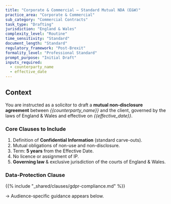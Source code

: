 ```yaml
---
title: "Corporate & Commercial – Standard Mutual NDA (E&W)"
practice_area: "Corporate & Commercial"
sub_category: "Commercial Contracts"
task_type: "Drafting"
jurisdiction: "England & Wales"
complexity_level: "Routine"
time_sensitivity: "Standard"
document_length: "Standard"
regulatory_framework: "Post-Brexit"
formality_level: "Professional Standard"
prompt_purpose: "Initial Draft"
inputs_required:
  - counterparty_name
  - effective_date
---
```


## Context  
You are instructed as a solicitor to draft a **mutual non-disclosure agreement** between *{{counterparty_name}}* and the client, governed by the laws of England & Wales and effective on *{{effective_date}}*.

### Core Clauses to Include
1. Definition of **Confidential Information** (standard carve-outs).  
2. Mutual obligations of non-use and non-disclosure.  
3. Term: **5 years** from the Effective Date.  
4. No licence or assignment of IP.  
5. **Governing law** & exclusive jurisdiction of the courts of England & Wales.

### Data-Protection Clause  
<!-- Shared component pulled in at build time -->
{{% include "_shared/clauses/gdpr-compliance.md" %}}

→ Audience-specific guidance appears below.
